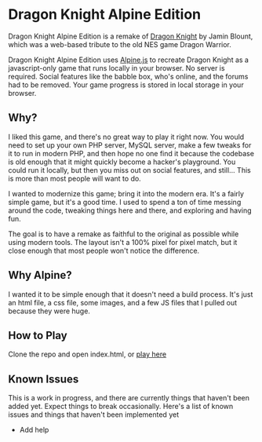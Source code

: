 # Dragon Knight Alpine Edition

Dragon Knight Alpine Edition is a remake of [Dragon Knight](https://github.com/perberos/dragon-knight/tree/master) by Jamin Blount, which was a web-based tribute to the old NES game Dragon Warrior.

Dragon Knight Alpine Edition uses [Alpine.js](https://alpinejs.dev/) to recreate Dragon Knight as a javascript-only game that runs locally in your browser. No server is required. Social features like the babble box, who's online, and the forums had to be removed. Your game progress is stored in local storage in your browser.

## Why?

I liked this game, and there's no great way to play it right now. You would need to set up your own PHP server, MySQL server, make a few tweaks for it to run in modern PHP, and then hope no one find it because the codebase is old enough that it might quickly become a hacker's playground. You could run it locally, but then you miss out on social features, and still... This is more than most people will want to do.

I wanted to modernize this game; bring it into the modern era. It's a fairly simple game, but it's a good time. I used to spend a ton of time messing around the code, tweaking things here and there, and exploring and having fun.

The goal is to have a remake as faithful to the original as possible while using modern tools. The layout isn't a 100% pixel for pixel match, but it close enough that most people won't notice the difference.

## Why Alpine?

I wanted it to be simple enough that it doesn't need a build process. It's just an html file, a css file, some images, and a few JS files that I pulled out because they were huge.

## How to Play

Clone the repo and open index.html, or <a href="https://dk-alpine.marcdiblasi.com/">play here</a>

## Known Issues

This is a work in progress, and there are currently things that haven't been added yet. Expect things to break occasionally. Here's a list of known issues and things that haven't been implemented yet

- Add help
